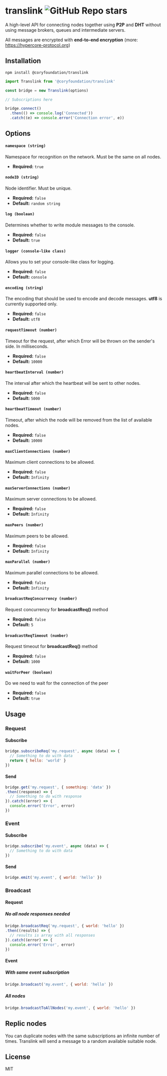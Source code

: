 # translink ![GitHub Repo stars](https://img.shields.io/github/stars/coryfoundation/translink)

A high-level API for connecting nodes together using **P2P** and **DHT** without using message brokers, queues and intermediate servers.

All messages are encrypted with **end-to-end encryption** (more: https://hypercore-protocol.org)


## Installation
```
npm install @coryfoundation/translink
```

```js
import Translink from '@coryfoundation/translink'

const bridge = new Translink(options)

// Subscriptions here

bridge.connect()
  .then(() => console.log('Connected'))
  .catch((e) => console.error('Connection error', e))

```

## Options

#### `namespace (string)`
Namespace for recognition on the network. Must be the same on all nodes.
* **Required:** `true`

#### `nodeID (string)`
Node identifier. Must be unique.
* **Required:** `false`
* **Default:** `random string`

#### `log (boolean)`
Determines whether to write module messages to the console.
* **Required:** `false`
* **Default:** `true`

#### `logger (console-like class)`
Allows you to set your console-like class for logging.
* **Required:** `false`
* **Default:** `console`

#### `encoding (string)`
The encoding that should be used to encode and decode messages. **utf8** is currently supported only.
* **Required:** `false`
* **Default:** `utf8`

#### `requestTimeout (number)`
Timeout for the request, after which Error will be thrown on the sender's side. In milliseconds.
* **Required:** `false`
* **Default:** `10000`

#### `heartbeatInterval (number)`
The interval after which the heartbeat will be sent to other nodes.
* **Required:** `false`
* **Default:** `5000`

#### `heartbeatTimeout (number)`
Timeout, after which the node will be removed from the list of available nodes.
* **Required:** `false`
* **Default:** `10000`

#### `maxClientConnections (number)`
Maximum client connections to be allowed.
* **Required:** `false`
* **Default:** `Infinity`

#### `maxServerConnections (number)`
Maximum server connections to be allowed.
* **Required:** `false`
* **Default:** `Infinity`

#### `maxPeers (number)`
Maximum peers to be allowed.
* **Required:** `false`
* **Default:** `Infinity`

#### `maxParallel (number)`
Maximum parallel connections to be allowed.
* **Required:** `false`
* **Default:** `Infinity`

#### `broadcastReqConcurrency (number)`
Request concurrency for **broadcastReq()** method
* **Required:** `false`
* **Default:** `5`

#### `broadcastReqTimeout (number)`
Request timeout for **broadcastReq()** method
* **Required:** `false`
* **Default:** `1000`

#### `waitForPeer (boolean)`
Do we need to wait for the connection of the peer
* **Required:** `false`
* **Default:** `true`

## Usage
### Request
#### Subscribe
```js
bridge.subscribeReq('my.request', async (data) => {
  // Something to do with data
  return { hello: 'world' }
})
```
#### Send
```js
bridge.get('my.request', { something: 'data' })
.then((response) => {
  // Something to do with response
}).catch((error) => {
  console.error('Error', error)
})
```

### Event
#### Subscribe
```js
bridge.subscribe('my.event', async (data) => {
  // Something to do with data
})
```
#### Send
```js
bridge.emit('my.event', { world: 'hello' })
```

### Broadcast
#### Request
##### No all node responses needed
```js
bridge.broadcastReq('my.request', { world: 'hello' })
.then((results) => {
  // results is array with all responses
}).catch((error) => {
  console.error('Error', error)
})
```

#### Event
##### With same event subscription
```js
bridge.broadcast('my.event', { world: 'hello' })
```

##### All nodes
```js
bridge.broadcastToAllNodes('my.event', { world: 'hello' })
```

## Replic nodes
You can duplicate nodes with the same subscriptions an infinite number of times. Translink will send a message to a random available suitable node.

## License
MIT
